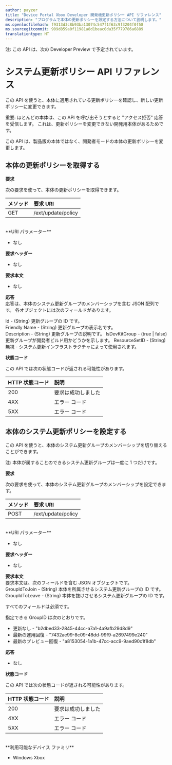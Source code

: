 ```yaml
---
author: payzer
title: "Device Portal Xbox Developer 開発機更新ポリシー API リファレンス"
description: "プログラムで本体の更新ポリシーを設定する方法について説明します。"
ms.openlocfilehash: f9313d3c8b93ba13074c547f1f63c9f3204f0f58
ms.sourcegitcommit: 909d859a0f11981a8d1beac0da35f779786a6889
translationtype: HT
---
```

注: この API は、次の Developer Preview で予定されています。

# <a name="system-update-policy-api-reference"></a>システム更新ポリシー API リファレンス   
この API を使うと、本体に適用されている更新ポリシーを確認し、新しい更新ポリシーに変更できます。

重要: ほとんどの本体は、この API を呼び出そうとすると "アクセス拒否" 応答を受信します。 これは、更新ポリシーを変更できない開発用本体があるためです。

この API は、製品版の本体ではなく、開発者モードの本体の更新ポリシーを変更します。

## <a name="get-the-console-update-policy"></a>本体の更新ポリシーを取得する

**要求**

次の要求を使って、本体の更新ポリシーを取得できます。

メソッド      | 要求 URI
:------     | :-----
GET | /ext/update/policy
<br />
**URI パラメーター**

- なし

**要求ヘッダー**

- なし

**要求本文**

- なし

**応答**   
応答は、本体のシステム更新グループのメンバーシップを含む JSON 配列です。 各オブジェクトには次のフィールドがあります。   

Id - (String) 更新グループの ID です。   
Friendly Name - (String) 更新グループの表示名です。   
Description - (String) 更新グループの説明です。
IsDevKitGroup - (true | false) 更新グループが開発者ビルド用かどうかを示します。
ResourceSetID - (String) 無視 - システム更新インフラストラクチャによって使用されます。

**状態コード**

この API では次の状態コードが返される可能性があります。

HTTP 状態コード      | 説明
:------     | :-----
200 | 要求は成功しました
4XX | エラー コード
5XX | エラー コード

## <a name="set-a-consoles-system-update-policy"></a>本体のシステム更新ポリシーを設定する
この API を使うと、本体のシステム更新グループのメンバーシップを切り替えることができます。

注: 本体が属することのできるシステム更新グループは一度に 1 つだけです。

**要求**

次の要求を使って、本体のシステム更新グループのメンバーシップを設定できます。

メソッド      | 要求 URI
:------     | :-----
POST | /ext/update/policy
<br />
**URI パラメーター**

- なし

**要求ヘッダー**

- なし

**要求本文**   
要求本文は、次のフィールドを含む JSON オブジェクトです。   
GroupIdToJoin - (String) 本体を所属させるシステム更新グループの ID です。  
GroupIdToLeave - (String) 本体を抜けさせるシステム更新グループの ID です。

すべてのフィールドは必須です。

指定できる GroupID は次のとおりです。   
* 更新なし - "b2dbed33-2845-44cc-a7a1-4a9afb29d8d9"   
* 最新の運用回復 - "7432ae99-8c09-48dd-99f9-a2697499e240"   
* 最新のプレビュー回復 - "a8153054-1a1b-47cc-acc9-9aed90c1f8db"    

**応答**   

- なし

**状態コード**

この API では次の状態コードが返される可能性があります。

HTTP 状態コード      | 説明
:------     | :-----
200 | 要求は成功しました
4XX | エラー コード
5XX | エラー コード

<br />
**利用可能なデバイス ファミリ**

* Windows Xbox

